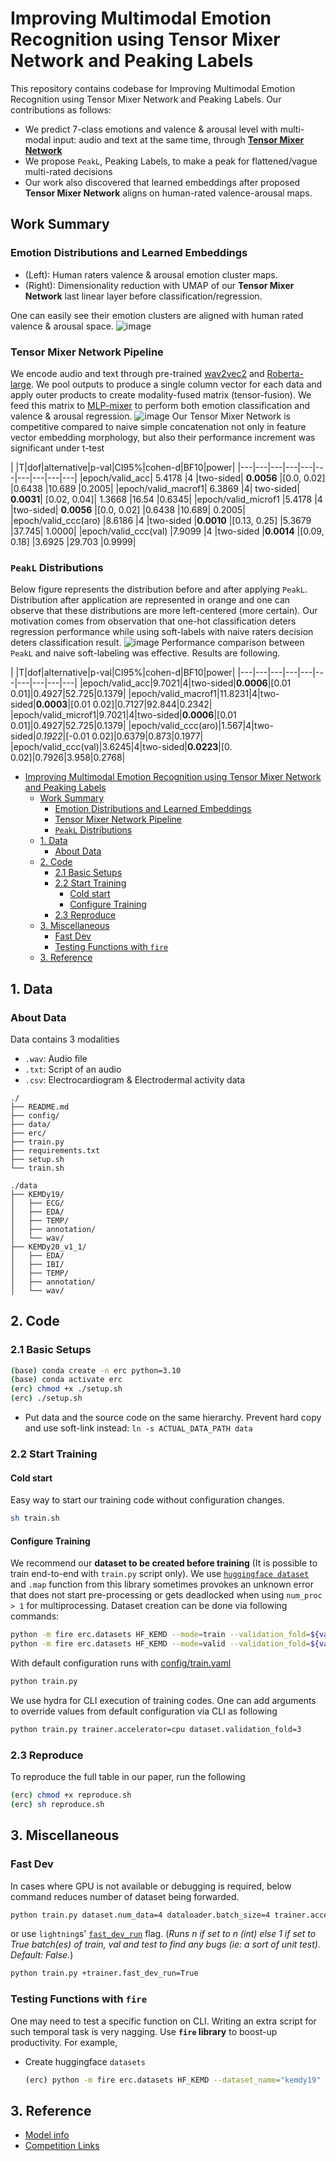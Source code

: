 # Improving Multimodal Emotion Recognition using Tensor Mixer Network and Peaking Labels
This repository contains codebase for Improving Multimodal Emotion Recognition using Tensor Mixer Network and Peaking Labels. Our contributions as follows: 
- We predict 7-class emotions and valence & arousal level with multi-modal input: audio and text at the same time, through [**Tensor Mixer Network**](https://aclanthology.org/D17-1115/)
- We propose `PeakL`, Peaking Labels, to make a peak for flattened/vague multi-rated decisions
- Our work also discovered that learned embeddings after proposed **Tensor Mixer Network** aligns on human-rated valence-arousal maps.

## Work Summary
### Emotion Distributions and Learned Embeddings
- (Left): Human raters valence & arousal emotion cluster maps.
- (Right): Dimensionality reduction with UMAP of our **Tensor Mixer Network** last linear layer before classification/regression.

One can easily see their emotion clusters are aligned with human rated valence & arousal space.
![image](./assets/embed.png)

### Tensor Mixer Network Pipeline
We encode audio and text through pre-trained [wav2vec2](https://huggingface.co/kresnik/wav2vec2-large-xlsr-korean) and [Roberta-large](https://huggingface.co/klue/roberta-large). We pool outputs to produce a single column vector for each data and apply outer products to create modality-fused matrix (tensor-fusion). We feed this matrix to [MLP-mixer](https://arxiv.org/abs/2105.01601) to perform both emotion classification and valence & arousal regression. 
![image](./assets/pipeline.png)
Our Tensor Mixer Network is competitive compared to naive simple concatenation not only in feature vector embedding morphology, but also their performance increment was significant under t-test

| |T|dof|alternative|p-val|CI95%|cohen-d|BF10|power|
|---|---|---|---|---|---|---|---|---|---|
|epoch/valid_acc|	5.4178	|4	|two-sided|	**0.0056**	|[0.0, 0.02]	|0.6438	|10.689	|0.2005|
|epoch/valid_macrof1|	6.3869	|4|	two-sided|	**0.0031**|	[0.02, 0.04]|	1.3668	|16.54	|0.6345|
|epoch/valid_microf1	|5.4178	|4	|two-sided|	**0.0056**	|[0.0, 0.02]	|0.6438	|10.689|	0.2005|
|epoch/valid_ccc(aro)	|8.6186	|4	|two-sided	|**0.0010**	|[0.13, 0.25]	|5.3679	|37.745|	1.0000|
|epoch/valid_ccc(val)	|7.9099	|4	|two-sided	|**0.0014**	|[0.09, 0.18]	|3.6925	|29.703	|0.9999|

### `PeakL` Distributions
Below figure represents the distribution before and after applying `PeakL`. Distribution after application are represented in orange and one can observe that these distributions are more left-centered (more certain). Our motivation comes from observation that one-hot classification deters regression performance while using soft-labels with naive raters decision deters classification result.
![image](./assets/peakl.png)
Performance comparison between `PeakL` and naive soft-labeling was effective. Results are following.

| |T|dof|alternative|p-val|CI95%|cohen-d|BF10|power|
|---|---|---|---|---|---|---|---|---|---|
|epoch/valid_acc|9.7021|4|two-sided|**0.0006**|[0.01 0.01]|0.4927|52.725|0.1379|
|epoch/valid_macrof1|11.8231|4|two-sided|**0.0003**|[0.01 0.02]|0.7127|92.844|0.2342|
|epoch/valid_microf1|9.7021|4|two-sided|**0.0006**|[0.01 0.01]|0.4927|52.725|0.1379|
|epoch/valid_ccc(aro)|1.567|4|two-sided|*0.1922*|[-0.01  0.02]|0.6379|0.873|0.1977|
|epoch/valid_ccc(val)|3.6245|4|two-sided|**0.0223**|[0.   0.02]|0.7926|3.958|0.2768|


- [Improving Multimodal Emotion Recognition using Tensor Mixer Network and Peaking Labels](#improving-multimodal-emotion-recognition-using-tensor-mixer-network-and-peaking-labels)
  - [Work Summary](#work-summary)
    - [Emotion Distributions and Learned Embeddings](#emotion-distributions-and-learned-embeddings)
    - [Tensor Mixer Network Pipeline](#tensor-mixer-network-pipeline)
    - [`PeakL` Distributions](#peakl-distributions)
  - [1. Data](#1-data)
    - [About Data](#about-data)
  - [2. Code](#2-code)
    - [2.1 Basic Setups](#21-basic-setups)
    - [2.2 Start Training](#22-start-training)
      - [Cold start](#cold-start)
      - [Configure Training](#configure-training)
    - [2.3 Reproduce](#23-reproduce)
  - [3. Miscellaneous](#3-miscellaneous)
    - [Fast Dev](#fast-dev)
    - [Testing Functions with `fire`](#testing-functions-with-fire)
  - [3. Reference](#3-reference)


## 1. Data
### About Data
Data contains 3 modalities
- `.wav`: Audio file
- `.txt`: Script of an audio
- `.csv`: Electrocardiogram & Electrodermal activity data
```
./
├── README.md
├── config/
├── data/
├── erc/
├── train.py
├── requirements.txt
├── setup.sh
└── train.sh
```

```
./data
├── KEMDy19/
│   ├── ECG/
│   ├── EDA/
│   ├── TEMP/
│   ├── annotation/
│   └── wav/
├── KEMDy20_v1_1/
│   ├── EDA/
│   ├── IBI/
│   ├── TEMP/
│   ├── annotation/
│   └── wav/
```


## 2. Code
### 2.1 Basic Setups
```zsh
(base) conda create -n erc python=3.10
(base) conda activate erc
(erc) chmod +x ./setup.sh
(erc) ./setup.sh
```
- Put data and the source code on the same hierarchy. Prevent hard copy and use soft-link instead: `ln -s ACTUAL_DATA_PATH data`

### 2.2 Start Training
#### Cold start
Easy way to start our training code without configuration changes.
```zsh
sh train.sh
```
#### Configure Training
We recommend our **dataset to be created before training** (It is possible to train end-to-end with `train.py` script only). We use [`huggingface dataset`](https://huggingface.co/docs/datasets/index) and `.map` function from this library sometimes provokes an unknown error that does not start pre-processing or gets deadlocked when using `num_proc > 1` for multiprocessing. Dataset creation can be done via following commands:
```zsh
python -m fire erc.datasets HF_KEMD --mode=train --validation_fold=${valfold}
python -m fire erc.datasets HF_KEMD --mode=valid --validation_fold=${valfold}
```
With default configuration runs with [config/train.yaml](./config/train.yaml)
```zsh
python train.py
```

We use hydra for CLI execution of training codes. One can add arguments to override values from default configuration via CLI as following
```zsh
python train.py trainer.accelerator=cpu dataset.validation_fold=3
```

### 2.3 Reproduce
To reproduce the full table in our paper, run the following
```bash
(erc) chmod +x reproduce.sh
(erc) sh reproduce.sh
```

## 3. Miscellaneous
### Fast Dev
In cases where GPU is not available or debugging is required, below command reduces number of dataset being forwarded.
```zsh
python train.py dataset.num_data=4 dataloader.batch_size=4 trainer.accelerator=cpu
```
or use `lightning`s' [`fast_dev_run`](https://lightning.ai/docs/pytorch/stable/common/trainer.html#fast-dev-run) flag. (_Runs n if set to n (int) else 1 if set to True batch(es) of train, val and test to find any bugs (ie: a sort of unit test). Default: False._)
```zsh
python train.py +trainer.fast_dev_run=True
```

### Testing Functions with `fire`
One may need to test a specific function on CLI. Writing an extra script for such temporal task is very nagging. Use **`fire` library** to boost-up productivity. For example,
* Create huggingface `datasets`
    ```zsh
    (erc) python -m fire erc.datasets HF_KEMD --dataset_name="kemdy19"
    ```

## 3. Reference
* [Model info](./erc/model/README.md)
* [Competition Links](https://aifactory.space/competition/detail/2234)
